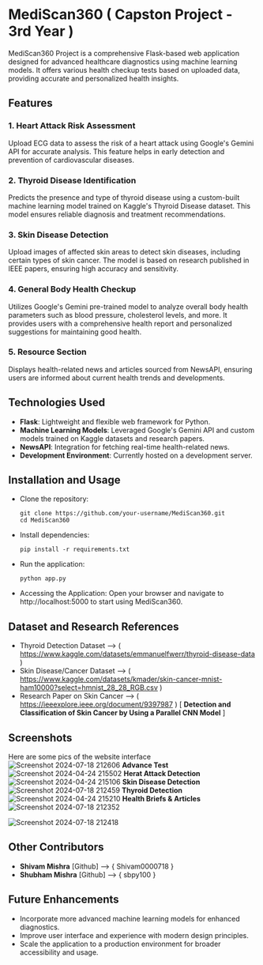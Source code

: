# MediScan360 ( Capston Project - 3rd Year )
MediScan360 Project is a comprehensive Flask-based web application designed for advanced healthcare diagnostics using machine learning models. It offers various health checkup tests based on uploaded data, providing accurate and personalized health insights.
## Features
### 1. Heart Attack Risk Assessment
Upload ECG data to assess the risk of a heart attack using Google's Gemini API for accurate analysis. This feature helps in early detection and prevention of cardiovascular diseases.
### 2. Thyroid Disease Identification
Predicts the presence and type of thyroid disease using a custom-built machine learning model trained on Kaggle's Thyroid Disease dataset. This model ensures reliable diagnosis and treatment recommendations.
### 3. Skin Disease Detection
Upload images of affected skin areas to detect skin diseases, including certain types of skin cancer. The model is based on research published in IEEE papers, ensuring high accuracy and sensitivity.
### 4. General Body Health Checkup
Utilizes Google's Gemini pre-trained model to analyze overall body health parameters such as blood pressure, cholesterol levels, and more. It provides users with a comprehensive health report and personalized suggestions for maintaining good health.
### 5. Resource Section
Displays health-related news and articles sourced from NewsAPI, ensuring users are informed about current health trends and developments.
## Technologies Used  
* __Flask__: Lightweight and flexible web framework for Python.
* __Machine Learning Models__: Leveraged Google's Gemini API and custom models trained on Kaggle datasets and research papers.
* __NewsAPI__: Integration for fetching real-time health-related news.
* __Development Environment__: Currently hosted on a development server.

## Installation and Usage
* Clone the repository:
  ```
  git clone https://github.com/your-username/MediScan360.git
  cd MediScan360
  ```
* Install dependencies:
  ```
  pip install -r requirements.txt
  ```
* Run the application:
  ```
  python app.py
  ```
* Accessing the Application:
   Open your browser and navigate to http://localhost:5000 to start using MediScan360.
## Dataset and Research References
* Thyroid Detection Dataset  --> ( https://www.kaggle.com/datasets/emmanuelfwerr/thyroid-disease-data )
* Skin Disease/Cancer Dataset --> ( https://www.kaggle.com/datasets/kmader/skin-cancer-mnist-ham10000?select=hmnist_28_28_RGB.csv )
* Research Paper on Skin Cancer --> ( https://ieeexplore.ieee.org/document/9397987 ) [ **Detection and Classification of Skin Cancer by Using a Parallel CNN Model** ]
## Screenshots 
Here are some pics of the website interface
![Screenshot 2024-07-18 212606](https://github.com/user-attachments/assets/a679b67d-faaf-419c-aacf-0ea456ebf29c)
  **Advance Test**
![Screenshot 2024-04-24 215502](https://github.com/user-attachments/assets/2215bc17-ff4d-49e7-abd0-30236210fee8)
  **Herat Attack Detection**
![Screenshot 2024-04-24 215106](https://github.com/user-attachments/assets/fea93d80-5a08-464b-96e0-16906d242b02)
  **Skin Disease Detection**
![Screenshot 2024-07-18 212459](https://github.com/user-attachments/assets/da081df5-dde0-4ac6-82e0-ef5b60c37d75)
  **Thyroid Detection**
![Screenshot 2024-04-24 215210](https://github.com/user-attachments/assets/ab06ab59-e40e-4a15-8a71-d68dce71f84c)
  **Health Briefs & Articles**
![Screenshot 2024-07-18 212352](https://github.com/user-attachments/assets/736de4fe-b976-463d-b900-c786071e5385)

![Screenshot 2024-07-18 212418](https://github.com/user-attachments/assets/96e34093-79b7-4c61-8215-4f49c311c9c2)

## Other Contributors
  * __Shivam Mishra__  [Github] --> { Shivam0000718 }
  * __Shubham Mishra__ [Github] --> { sbpy100 }

## Future Enhancements
* Incorporate more advanced machine learning models for enhanced diagnostics.
* Improve user interface and experience with modern design principles.
* Scale the application to a production environment for broader accessibility and usage.
